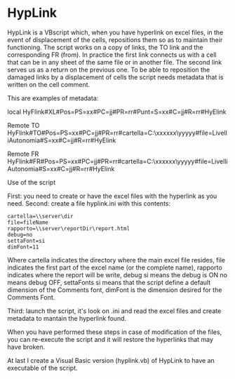 # HypLink
HypLink is a VBscript which, when you have hyperlink on excel files, in the event of displacement of the cells, repositions them so as to maintain their functioning.
The script works on a copy of links, the TO link and the corresponding FR (from). In practice the first link connects us with a cell that can be in any sheet of the same file or in another file. The second link serves us as a return on the previous one.
To be able to reposition the damaged links by a displacement of cells the script needs metadata that is written on the cell comment.

This are examples of metadata:

  local
  HyFlink#XL#Pos=PS=xx#PC=jj#PR=rr#Punt=S=xx#C=jj#R=rr#HyElink
  
  Remote TO
  HyFlink#TO#Pos=PS=xx#PC=jj#PR=rr#cartella=C:\xxxxxx\yyyyy#file=LivelliAutonomia#S=xx#C=jj#R=rr#HyElink
  
  Remote FR
  HyFlink#FR#Pos=PS=xx#PC=jj#PR=rr#cartella=C:\xxxxxx\yyyyy#file=LivelliAutonomia#S=xx#C=jj#R=rr#HyElink
  
Use of the script

First: you need to create or have the excel files with the hyperlink as you need.
Second: create a file hyplink.ini with this contents:

	cartella=\\server\dir
	file=fileName
	rapporto=\\server\reportDir\report.html
	debug=no
	settaFont=si
	dimFont=11

Where
	cartella indicates the directory where the main excel file resides,
	file indicates the first part of the excel name (or the complete name),
	rapporto indicates where the report will be write,
	debug si means the debug is ON no means debug OFF,
	settaFonts si means that the script define a default dimension of the Comments font,
	dimFont is the dimension desired for the Comments Font.
	
Third: launch the script, it's look on .ini and read the excel files and create metadata to mantain the hyperlink found.

When you have performed these steps in case of modification of the files, you can re-execute the script and it will restore the hyperlinks that may have broken.

At last I create a Visual Basic version (hyplink.vb) of HypLink to have an executable of the script.
